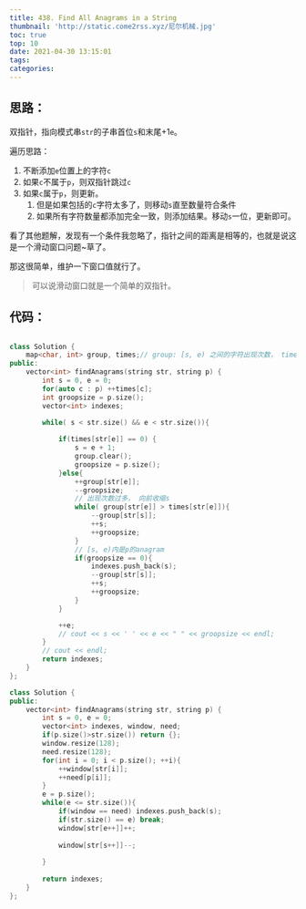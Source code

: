 ```yaml
---
title: 438. Find All Anagrams in a String
thumbnail: 'http://static.come2rss.xyz/尼尔机械.jpg'
toc: true
top: 10
date: 2021-04-30 13:15:01
tags:
categories:
---
```









## 思路：

双指针，指向模式串`str`的子串首位`s`和末尾+1`e`。

遍历思路：

1. 不断添加`e`位置上的字符`c`
2. 如果`c`不属于`p`，则双指针跳过`c`
3. 如果`c`属于`p`，则更新。
   1. 但是如果包括的`c`字符太多了，则移动`s`直至数量符合条件
   2. 如果所有字符数量都添加完全一致，则添加结果。移动`s`一位，更新即可。





看了其他题解，发现有一个条件我忽略了，指针之间的距离是相等的，也就是说这是一个滑动窗口问题~草了。

那这很简单，维护一下窗口值就行了。

> 可以说滑动窗口就是一个简单的双指针。

<!-- more -->

## 代码：



```c++

class Solution {
    map<char, int> group, times;// group: [s, e) 之间的字符出现次数， time: p字符出现次数
public:
    vector<int> findAnagrams(string str, string p) {
        int s = 0, e = 0;
        for(auto c : p) ++times[c];
        int groopsize = p.size();
        vector<int> indexes;

        while( s < str.size() && e < str.size()){
            
            if(times[str[e]] == 0) {
                s = e + 1;
                group.clear();
                groopsize = p.size();
            }else{
                ++group[str[e]];
                --groopsize;  
                // 出现次数过多， 向前收缩s
                while( group[str[e]] > times[str[e]]){    
                    --group[str[s]];
                    ++s;
                    ++groopsize;                       
                }
                // [s, e)内是p的anagram
                if(groopsize == 0){
                    indexes.push_back(s);                
                    --group[str[s]];
                    ++s;
                    ++groopsize;                    
                }
            }

            ++e;
            // cout << s << ' ' << e << " " << groopsize << endl;
        }
        // cout << endl;
        return indexes;
    }
};
```





```c++
class Solution {    
public:
    vector<int> findAnagrams(string str, string p) {
        int s = 0, e = 0;
        vector<int> indexes, window, need;
        if(p.size()>str.size()) return {};
        window.resize(128);
        need.resize(128);
        for(int i = 0; i < p.size(); ++i){
            ++window[str[i]];
            ++need[p[i]];
        } 
        e = p.size();    
        while(e <= str.size()){
            if(window == need) indexes.push_back(s);
            if(str.size() == e) break;
            window[str[e++]]++;
        
            window[str[s++]]--;
            
        }  
          
        return indexes;
    }
};
```

